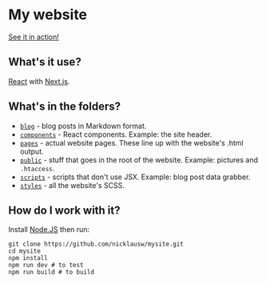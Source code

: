 # My website

[See it in action!](https://nicklausw.com)

## What's it use?
[React](https://reactjs.org/) with [Next.js](https://nextjs.org/).

## What's in the folders?
* [`blog`](blog) - blog posts in Markdown format.
* [`components`](components) - React components. Example: the site header.
* [`pages`](pages) - actual website pages. These line up with the website's .html output.
* [`public`](public) - stuff that goes in the root of the website. Example: pictures and `.htaccess`.
* [`scripts`](scripts) - scripts that don't use JSX. Example: blog post data grabber.
* [`styles`](styles) - all the website's SCSS.

## How do I work with it?
Install [Node.JS](https://nodejs.org/en/) then run:
~~~
git clone https://github.com/nicklausw/mysite.git
cd mysite
npm install
npm run dev # to test
npm run build # to build
~~~
